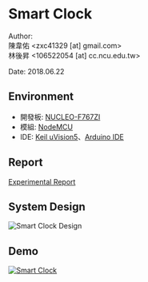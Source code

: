 Smart Clock
===
Author:<br>
陳韋佑 <zxc41329 [at] gmail.com> <br>
林後昇 <106522054 [at] cc.ncu.edu.tw>

Date: 2018.06.22

## Environment
- 開發板: [NUCLEO-F767ZI](http://www.st.com/en/evaluation-tools/nucleo-f767zi.html)
- 模組: [NodeMCU](http://nodemcu.com/index_cn.html) 
- IDE: [Keil uVision5](http://www2.keil.com/mdk5/uvision/)、[Arduino IDE](https://www.arduino.cc/en/main/software)

## Report
[Experimental Report](ExperimentalReport.pdf)

## System Design
![Smart Clock Design](https://i.imgur.com/JJuVw5N.png)

## Demo
[![Smart Clock](https://i.imgur.com/EEqV5JO.png)](https://youtu.be/XV4XlSmcJhs)